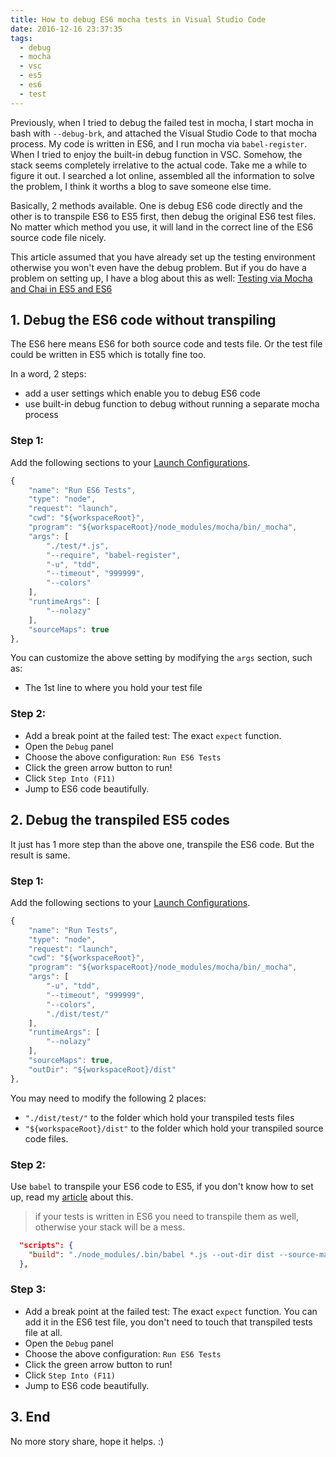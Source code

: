 ```yaml
---
title: How to debug ES6 mocha tests in Visual Studio Code
date: 2016-12-16 23:37:35
tags:
  - debug
  - mocha
  - vsc
  - es5
  - es6
  - test
---
```


Previously, when I tried to debug the failed test in mocha, I start mocha in bash with `--debug-brk`, and attached the Visual Studio Code to that mocha process. My code is written in ES6, and I run mocha via `babel-register`. When I tried to enjoy the built-in debug function in VSC. Somehow, the stack seems completely irrelative to the actual code. Take me a while to figure it out. I searched a lot online, assembled all the information to solve the problem, I think it worths a blog to save someone else time.

<!--more--> 

Basically, 2 methods available. One is debug ES6 code directly and the other is to transpile ES6 to ES5 first, then debug the original ES6 test files. No matter which method you use, it will land in the correct line of the ES6 source code file nicely. 

This article assumed that you have already set up the testing environment otherwise you won't even have the debug problem. But if you do have a problem on setting up, I have a blog about this as well: [Testing via Mocha and Chai in ES5 and ES6](http://www.albertgao.xyz/2016/12/09/testing-via-mocha-and-chai-in-es5-and-es6/)

## 1. Debug the ES6 code without transpiling
The ES6 here means ES6 for both source code and tests file. Or the test file could be written in ES5 which is totally fine too.

In a word, 2 steps:
- add a user settings which enable you to debug ES6 code
- use built-in debug function to debug without running a separate mocha process

### Step 1:
Add the following sections to your [Launch Configurations](https://code.visualstudio.com/Docs/editor/debugging#_launch-configurations).

```javascript
{
    "name": "Run ES6 Tests",
    "type": "node",
    "request": "launch",
    "cwd": "${workspaceRoot}",
    "program": "${workspaceRoot}/node_modules/mocha/bin/_mocha",
    "args": [
        "./test/*.js",
        "--require", "babel-register",
        "-u", "tdd",
        "--timeout", "999999",
        "--colors"
    ],
    "runtimeArgs": [
        "--nolazy"
    ],
    "sourceMaps": true
},
```

You can customize the above setting by modifying the `args` section, such as:
- The 1st line to where you hold your test file

### Step 2:
- Add a break point at the failed test: The exact `expect` function.
- Open the `Debug` panel
- Choose the above configuration: `Run ES6 Tests`
- Click the green arrow button to run!
- Click `Step Into (F11)`
- Jump to ES6 code beautifully.

## 2. Debug the transpiled ES5 codes
It just has 1 more step than the above one, transpile the ES6 code. But the result is same.

### Step 1:
Add the following sections to your [Launch Configurations](https://code.visualstudio.com/Docs/editor/debugging#_launch-configurations).

```javascript
{
    "name": "Run Tests",
    "type": "node",
    "request": "launch",
    "cwd": "${workspaceRoot}",
    "program": "${workspaceRoot}/node_modules/mocha/bin/_mocha",
    "args": [
        "-u", "tdd",
        "--timeout", "999999",
        "--colors",
        "./dist/test/"
    ],
    "runtimeArgs": [
        "--nolazy"
    ],
    "sourceMaps": true,
    "outDir": "${workspaceRoot}/dist"
},
```

You may need to modify the following 2 places:
- `"./dist/test/"` to the folder which hold your transpiled tests files
- `"${workspaceRoot}/dist"` to the folder which hold your transpiled source code files.

### Step 2:

Use `babel` to transpile your ES6 code to ES5, if you don't know how to set up, read my [article](/2016/12/09/testing-via-mocha-and-chai-in-es5-and-es6/#6-Set-up-for-ES6-Testing) about this.

>if your tests is written in ES6 you need to transpile them as well, otherwise your stack will be a mess.

```json
  "scripts": {
    "build": "./node_modules/.bin/babel *.js --out-dir dist --source-maps && ./node_modules/.bin/babel ./test/test.js --out-dir dist --source-maps"
  },
```

### Step 3:
- Add a break point at the failed test: The exact `expect` function. You can add it in the ES6 test file, you don't need to touch that transpiled tests file at all.
- Open the `Debug` panel
- Choose the above configuration: `Run ES6 Tests`
- Click the green arrow button to run!
- Click `Step Into (F11)`
- Jump to ES6 code beautifully.

## 3. End
No more story share, hope it helps. :)